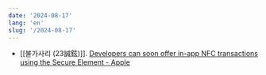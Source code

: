 ```yaml
---
date: '2024-08-17'
lang: 'en'
slug: '/2024-08-17'
---
```


- [[불가사리 (23誠鉉)]]. [Developers can soon offer in-app NFC transactions using the Secure Element - Apple](https://www.apple.com/newsroom/2024/08/developers-can-soon-offer-in-app-nfc-transactions-using-the-secure-element/)
